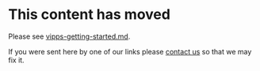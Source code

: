 <!-- START_METADATA
---
draft: True
---
END_METADATA -->

# This content has moved

Please see [vipps-getting-started.md](https://github.com/vippsas/vipps-developers/blob/master/vipps-getting-started.md).

If you were sent here by one of our links please [contact us](https://github.com/vippsas/vipps-developers/blob/master/contact.md) so that we may fix it.
